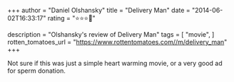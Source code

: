 +++
author = "Daniel Olshansky"
title = "Delivery Man"
date = "2014-06-02T16:33:17"
rating = "⭐⭐⭐🌟"

description = "Olshansky's review of Delivery Man"
tags = [
    "movie",
]
rotten_tomatoes_url = "https://www.rottentomatoes.com//m/delivery_man"
+++

Not sure if this was just a simple heart warming movie, or a very good ad for sperm donation.
